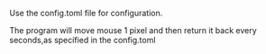Use the config.toml file for configuration. 

The program will move mouse 1 pixel and then return it back every seconds,as specified in the config.toml


